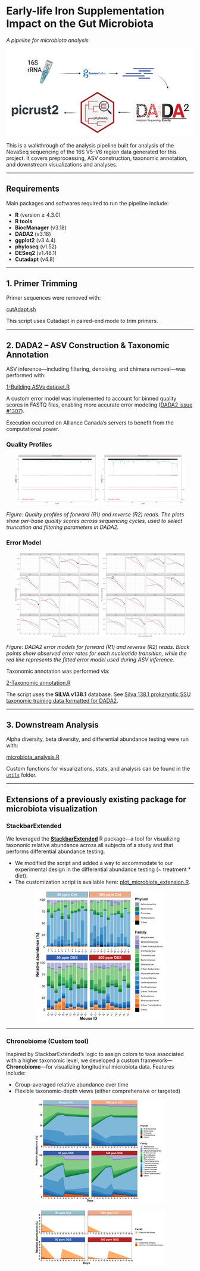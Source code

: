 # Early-life Iron Supplementation Impact on the Gut Microbiota  
*A pipeline for microbiota analysis*

<p align="center">
  <img src="https://github.com/bioth/gut-microbiota-iron/blob/scripts/photos/pipeline.png?raw=true"/>
</p>

This is a walkthrough of the analysis pipeline built for analysis of the NovaSeq sequencing of the 16S V5–V6 region data generated for this project. It covers preprocessing, ASV construction, taxonomic annotation, and downstream visualizations and analyses.

---

## Requirements

Main packages and softwares required to run the pipeline include:

- **R** (version ≥ 4.3.0)  
- **R tools**  
- **BiocManager** (v3.18)  
- **DADA2** (v3.18)  
- **ggplot2** (v3.4.4)  
- **phyloseq** (v1.52)  
- **DESeq2** (v1.48.1)  
- **Cutadapt** (v4.8)  

---

## 1. Primer Trimming

Primer sequences were removed with:

[cutAdapt.sh](1-Primer%20trimming/cutAdapt.sh)

This script uses Cutadapt in paired-end mode to trim primers.

---

## 2. DADA2 – ASV Construction & Taxonomic Annotation

ASV inference—including filtering, denoising, and chimera removal—was performed with:

[1-Building ASVs dataset.R](2-DADA/1-Building%20ASVs%20dataset.R)

A custom error model was implemented to account for binned quality scores in FASTQ files, enabling more accurate error modeling ([DADA2 issue #1307](https://github.com/benjjneb/dada2/issues/1307)).

Execution occurred on Alliance Canada’s servers to benefit from the computational power.

### Quality Profiles
<p align="center">
  <img src="https://github.com/bioth/gut-microbiota-iron/blob/scripts/photos/quality_profileR1.png?raw=true" width="45%">
  <img src="https://github.com/bioth/gut-microbiota-iron/blob/scripts/photos/quality_profileR2.png?raw=true" width="45%">
</p>

*Figure: Quality profiles of forward (R1) and reverse (R2) reads. The plots show per-base quality scores across sequencing cycles, used to select truncation and filtering parameters in DADA2.*

### Error Model
<p align="center">
  <img src="https://github.com/bioth/gut-microbiota-iron/blob/scripts/photos/dada_plotR1_m1.png?raw=true" width="45%">
  <img src="https://github.com/bioth/gut-microbiota-iron/blob/scripts/photos/dada_plotR2_m1.png?raw=true" width="45%">
</p>

*Figure: DADA2 error models for forward (R1) and reverse (R2) reads. Black points show observed error rates for each nucleotide transition, while the red line represents the fitted error model used during ASV inference.*

Taxonomic annotation was performed via:

[2-Taxonomic annotation.R](2-DADA/2-Taxonomic%20annotation.R)

The script uses the **SILVA v138.1** database. See [Silva 138.1 prokaryotic SSU taxonomic training data formatted for DADA2](https://zenodo.org/records/4587955).

---

## 3. Downstream Analysis

Alpha diversity, beta diversity, and differential abundance testing were run with:

[microbiota_analysis.R](3-Analysis/microbiota_analysis.R)

Custom functions for visualizations, stats, and analysis can be found in the [`utils`](utils) folder.

---

## Extensions of a previously existing package for microbiota visualization

###  StackbarExtended

We leveraged the [**StackbarExtended**](https://github.com/ThibaultCuisiniere/StackbarExtended) R package—a tool for visualizing taxononic relative abundance across all subjects of a study and that performs differential abundance testing.

- We modified the script and added a way to accommodate to our experimental design in the differential abundance testing (~ treatment * diet).
- The customization script is available here: [plot_microbiota_extension.R](utils/plot_microbiota_extension.R).

<p align="center">
  <img src="https://github.com/bioth/gut-microbiota-iron/blob/scripts/photos/stackbar.png?raw=true" width="70%">
</p>

---

###  Chronobiome (Custom tool)

Inspired by StackbarExtended’s logic to assign colors to taxa associated with a higher taxonomic level, we developed a custom framework—**Chronobiome**—for visualizing longitudinal microbiota data. Features include:

- Group-averaged relative abundance over time  
- Flexible taxonomic-depth views (either comprehensive or targeted)  

<p align="center">
  <img src="https://github.com/bioth/gut-microbiota-iron/blob/scripts/photos/chronobiome.png?raw=true" width="70%">
</p>

<p align="center">
  <img src="https://github.com/bioth/gut-microbiota-iron/blob/scripts/photos/e.png?raw=true" width="70%">
</p>
